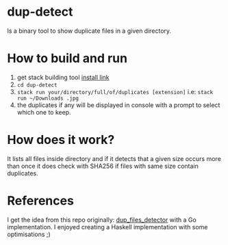 # dup-detect
Is a binary tool to show duplicate files in a given directory.

# How to build and run
1. get stack building tool [install link](https://docs.haskellstack.org/en/stable/README/#how-to-install)
2. `cd dup-detect`
3. `stack run your/directory/full/of/duplicates [extension]`
i.e: `stack run ~/Downloads .jpg` 
4. the duplicates if any will be displayed in console with a prompt to select which one to keep.

# How does it work?
It lists all files inside directory and if it detects that a given size occurs more than once it does check with SHA256
if files with same size contain duplicates.

# References
I get the idea from this repo originally: [dup_files_detector](https://github.com/anas-aso/dup_files_detector)
with a Go implementation. I enjoyed creating a Haskell implementation with some optimisations ;)
